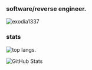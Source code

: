 <h3>software/reverse engineer.</h3>

<p>
  <img src="https://komarev.com/ghpvc/?username=exodia1337&label=Profile%20views&color=0e75b6&style=flat" alt="exodia1337" />
</p>

<h3>stats</h3>
<p>
  <img src="https://github-readme-stats.vercel.app/api/top-langs?username=exodia1337&layout=compact&theme=dark&hide=Jupyter%20Notebook,TypeScript,HTML,Shell,Dockerfile,Vue&langs_count=7" alt="top langs." />
</p>
<p>
  <img src="https://github-readme-stats.vercel.app/api?username=exodia1337&show_icons=true&locale=en&theme=dark&cache_buster=1" alt="GitHub Stats" />
</p>
